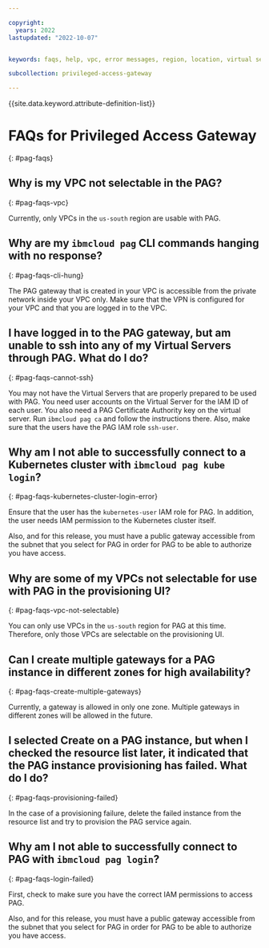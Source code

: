 ```yaml
---

copyright:
  years: 2022
lastupdated: "2022-10-07"


keywords: faqs, help, vpc, error messages, region, location, virtual servers, kubernetes, ssh, provisioning, high availability, PAG faqs

subcollection: privileged-access-gateway

---
```


{{site.data.keyword.attribute-definition-list}}

# FAQs for Privileged Access Gateway
{: #pag-faqs}

## Why is my VPC not selectable in the PAG?
{: #pag-faqs-vpc}

Currently, only VPCs in the `us-south` region are usable with PAG.

## Why are my `ibmcloud pag` CLI commands hanging with no response?
{: #pag-faqs-cli-hung}

The PAG gateway that is created in your VPC is accessible from the private network inside your VPC only. Make sure that the VPN is configured for your VPC and that you are logged in to the VPC.

## I have logged in to the PAG gateway, but am unable to ssh into any of my Virtual Servers through PAG. What do I do?
{: #pag-faqs-cannot-ssh}

You may not have the Virtual Servers that are properly prepared to be used with PAG. You need user accounts on the Virtual Server for the IAM ID of each user. You also need a PAG Certificate Authority key on the virtual server. Run `ibmcloud pag ca` and follow the instructions there. Also, make sure that the users have the PAG IAM role `ssh-user`.

## Why am I not able to successfully connect to a Kubernetes cluster with `ibmcloud pag kube login`?
{: #pag-faqs-kubernetes-cluster-login-error}

Ensure that the user has the `kubernetes-user` IAM role for PAG. In addition, the user needs IAM permission to the Kubernetes cluster itself.

Also, and for this release, you must have a public gateway accessible from the subnet that you select for PAG in order for PAG to be able to authorize you have access.

## Why are some of my VPCs not selectable for use with PAG in the provisioning UI?
{: #pag-faqs-vpc-not-selectable}

You can only use VPCs in the `us-south` region for PAG at this time. Therefore, only those VPCs are selectable on the provisioning UI.

## Can I create multiple gateways for a PAG instance in different zones for high availability?
{: #pag-faqs-create-multiple-gateways}

Currently, a gateway is allowed in only one zone. Multiple gateways in different zones will be allowed in the future.

##  I selected Create on a PAG instance, but when I checked the resource list later, it indicated that the PAG instance provisioning has failed. What do I do?
{: #pag-faqs-provisioning-failed}

In the case of a provisioning failure, delete the failed instance from the resource list and try to provision the PAG service again.

##  Why am I not able to successfully connect to PAG with `ibmcloud pag login`?
{: #pag-faqs-login-failed}

First, check to make sure you have the correct IAM permissions to access PAG.

Also, and for this release, you must have a public gateway accessible from the subnet that you select for PAG in order for PAG to be able to authorize you have access.

